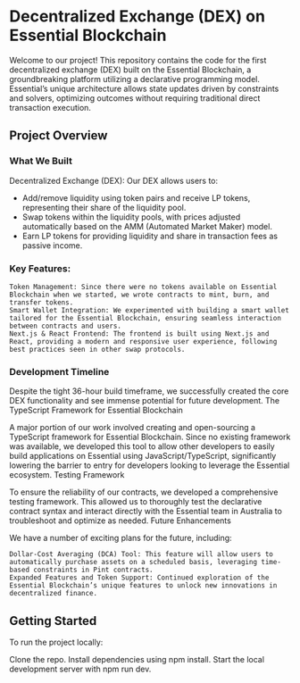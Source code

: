 # Decentralized Exchange (DEX) on Essential Blockchain

Welcome to our project! This repository contains the code for the first decentralized exchange (DEX) built on the Essential Blockchain, a groundbreaking platform utilizing a declarative programming model. Essential’s unique architecture allows state updates driven by constraints and solvers, optimizing outcomes without requiring traditional direct transaction execution.
## Project Overview
### What We Built

Decentralized Exchange (DEX): Our DEX allows users to:

- Add/remove liquidity using token pairs and receive LP tokens, representing their share of the liquidity pool.
- Swap tokens within the liquidity pools, with prices adjusted automatically based on the AMM (Automated Market Maker) model.
- Earn LP tokens for providing liquidity and share in transaction fees as passive income.

### Key Features:

    Token Management: Since there were no tokens available on Essential Blockchain when we started, we wrote contracts to mint, burn, and transfer tokens.
    Smart Wallet Integration: We experimented with building a smart wallet tailored for the Essential Blockchain, ensuring seamless interaction between contracts and users.
    Next.js & React Frontend: The frontend is built using Next.js and React, providing a modern and responsive user experience, following best practices seen in other swap protocols.

### Development Timeline

Despite the tight 36-hour build timeframe, we successfully created the core DEX functionality and see immense potential for future development.
The TypeScript Framework for Essential Blockchain

A major portion of our work involved creating and open-sourcing a TypeScript framework for Essential Blockchain. Since no existing framework was available, we developed this tool to allow other developers to easily build applications on Essential using JavaScript/TypeScript, significantly lowering the barrier to entry for developers looking to leverage the Essential ecosystem.
Testing Framework

To ensure the reliability of our contracts, we developed a comprehensive testing framework. This allowed us to thoroughly test the declarative contract syntax and interact directly with the Essential team in Australia to troubleshoot and optimize as needed.
Future Enhancements

We have a number of exciting plans for the future, including:

    Dollar-Cost Averaging (DCA) Tool: This feature will allow users to automatically purchase assets on a scheduled basis, leveraging time-based constraints in Pint contracts.
    Expanded Features and Token Support: Continued exploration of the Essential Blockchain’s unique features to unlock new innovations in decentralized finance.

## Getting Started

To run the project locally:

Clone the repo.
Install dependencies using npm install.
Start the local development server with npm run dev.
